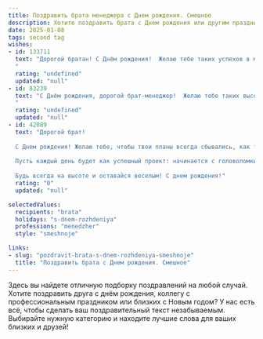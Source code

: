 ```yaml
---
title: Поздравить брата менеджера c Днем рождения. Смешное
description: Хотите поздравить брата c Днем рождения или другим праздником? Наш ИИ создаст незабываемое поздравление, а вы обязательно выделитесь среди других.  
date: 2025-01-08
tags: second tag
wishes:
- id: 133711
  text: "Дорогой братан! С Днём рождения!  Желаю тебе таких успехов в менеджменте, чтобы подчиненные сами тебе кофе носили, а отчеты составляли в стихах! Пусть твой годовой план перевыполняется так же легко, как ты разбираешься в женских штучках (шутка, конечно, если только ты сам этого не хочешь!).  Главное — не забывай, что самый лучший менеджер — это тот, кто умеет делегировать всё самое скучное!  С праздником!
  "
  rating: "undefined"
  updated: "null"
- id: 83239
  text: "С Днём рождения, дорогой брат-менеджер!  Желаю тебе таких высот в карьере, чтобы завидовали даже облака, и таких бонусов, чтобы можно было купить собственную планету (хотя бы карликовую).  Пусть твой график будет настолько гибким, что ты сможешь хоть на Луну слетать, а все задачи решаются сами собой, словно по волшебству (или по приказу твоей невероятной управленческой магии!). Короче, с праздником!  Надеюсь, сегодня ты не будешь управлять только собой, а позволишь немного расслабиться и отдохнуть!
  "
  rating: "undefined"
  updated: "null"
- id: 42089
  text: "Дорогой брат!
  
  С Днем рождения! Желаю тебе, чтобы твои планы всегда сбывались, как ты заказываешь пиццу — точно, быстро и с полным набором начинок! Пусть на работе менеджерских сроков будет столько, сколько ты сможешь легко уместить в свой график, а стресс — как лебединый «попытка выжить» в условиях сжатых сроков.
  
  Пусть каждый день будет как успешный проект: начинается с головоломки, но заканчивается роскошным праздником! А главное — помни, что ты наш бизнес-гуру, способный даже с нуля собрать идеальный праздник из четырех подходящих друзей и трех порций торта!
  
  Будь всегда на высоте и оставайся веселым! С днем рождения!"
  rating: "0"
  updated: "null"

selectedValues:
  recipients: "brata"
  holidays: "s-dnem-rozhdeniya"
  professions: "menedzher"
  style: "smeshnoje"

links:
- slug: "pozdravit-brata-s-dnem-rozhdeniya-smeshnoje"
  title: "Поздравить брата c Днем рождения. Смешное"
---
```


Здесь вы найдете отличную подборку поздравлений на любой случай. 
Хотите поздравить друга с днём рождения, коллегу с профессиональным праздником или близких с Новым годом? У нас есть всё, чтобы сделать ваш поздравительный текст незабываемым. Выбирайте нужную категорию и находите лучшие слова для ваших близких и друзей!
